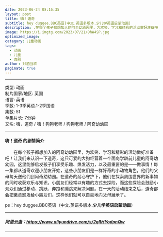 ```yaml
---
date: 2023-06-24 08:16:35
layout: post
title: 嗨！道奇
subtitle: hey duggee.BBC英语(中文.英语多版本.少儿学英语启蒙动画)
description: .在每个孩子都想加入的阿奇幼幼园里，为欢笑、学习和精彩的活动做好准备吧！让我们来认识一下道奇，这只可爱的大狗经营着一个面向学龄前儿童的阿奇幼幼园...
image: https://i.imgtg.com/2023/07/21/OhW4SP.jpg
optimized_image: 
category: 儿童动画
tags:
  - 动画
  - 儿童
  - 喜剧
author: 对酒当歌
paginate: true
---
```


---

类型: 动画  
制片国家/地区: 英国  
语言: 英语  
季数: 1-3季英语.1-2季国语  
集数: 51  
单集片长: 7分钟  
又名: 嗨，道奇 / 嗨！狗狗老师 / 狗狗老师 / 阿奇幼幼园  

---

#### 嗨！道奇 的剧情简介

　　在每个孩子都想加入的阿奇幼幼园里，为欢笑、学习和精彩的活动做好准备吧！让我们来认识一下道奇，这只可爱的大狗经营着一个面向学龄前儿童的阿奇幼幼园，这里能够启发孩子们享受乐趣、焕发活力，以及最重要的是——做事情！每一集都从道奇欢迎小朋友开始，这些小朋友们是一群好奇的小动物角色，他们的父母每天送他们到阿奇幼幼园。在道奇的耐心守护下，他们在探索周围世界的新事物的同时收获欢乐与知识。小朋友们经常以有趣的方式去探险，而这些探险会鼓励小观众们通过移动、跳跃、奔跑和蹦跳来解决问题。在一天的活动结束之后，道奇都会把徽章颁发给小朋友们，这样他们就可以自豪地向父母展示了。

ps：hey duggee.BBC英语（中文.英语多版本.**少儿学英语启蒙动画**）

---

##### 阿里云盘：<https://www.aliyundrive.com/s/2qRHYodpnQw>

---
